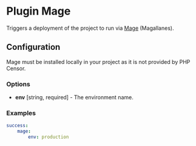 Plugin Mage
===========

Triggers a deployment of the project to run via [Mage](https://github.com/andres-montanez/Magallanes) (Magallanes).

Configuration
-------------

Mage must be installed locally in your project as it is not provided by PHP Censor.

### Options

* **env** [string, required] - The environment name.

### Examples

```yaml
success:
    mage:
        env: production
```
